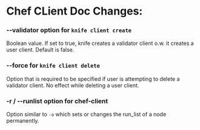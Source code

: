 <!---
This file is reset everytime when a new release is done. Contents of this file is for the currently unreleased version.

Example Doc Change:
### Headline for the required change
Description of the required change.
-->

# Chef CLient Doc Changes:

### --validator option for `knife client create`
Boolean value. If set to true, knife creates a validator client o.w. it creates a user client. Default is false.

###  --force for `knife client delete`
Option that is required to be specified if user is attempting to delete a validator client. No effect while deleting a user client. 

### -r / --runlist option for chef-client
Option similar to `-o` which sets or changes the run_list of a node permanently.